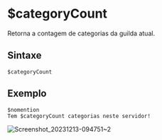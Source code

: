 # $categoryCount
Retorna a contagem de categorias da guilda atual.

## Sintaxe
```
$categoryCount
```
## Exemplo
```
$nomention
Tem $categoryCount categorias neste servidor!
```
![Screenshot_20231213-094751~2](https://github.com/Kemi-Rawr/bdfd-wiki/assets/111205130/a4e6c9a2-2979-40ec-b07c-f84bdb0986e3)
